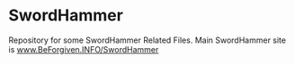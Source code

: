 # SwordHammer
Repository for some SwordHammer Related Files. Main SwordHammer site is www.BeForgiven.INFO/SwordHammer
